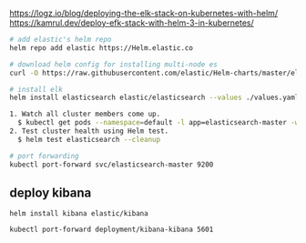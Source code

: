 https://logz.io/blog/deploying-the-elk-stack-on-kubernetes-with-helm/
https://kamrul.dev/deploy-efk-stack-with-helm-3-in-kubernetes/

```sh
# add elastic's helm repo
helm repo add elastic https://Helm.elastic.co

# download helm config for installing multi-node es
curl -O https://raw.githubusercontent.com/elastic/Helm-charts/master/elasticsearch/examples/minikube/values.yaml

# install elk
helm install elasticsearch elastic/elasticsearch --values ./values.yaml

1. Watch all cluster members come up.
  $ kubectl get pods --namespace=default -l app=elasticsearch-master -w
2. Test cluster health using Helm test.
  $ helm test elasticsearch --cleanup

# port forwarding
kubectl port-forward svc/elasticsearch-master 9200
```

## deploy kibana

```
helm install kibana elastic/kibana

kubectl port-forward deployment/kibana-kibana 5601
```
